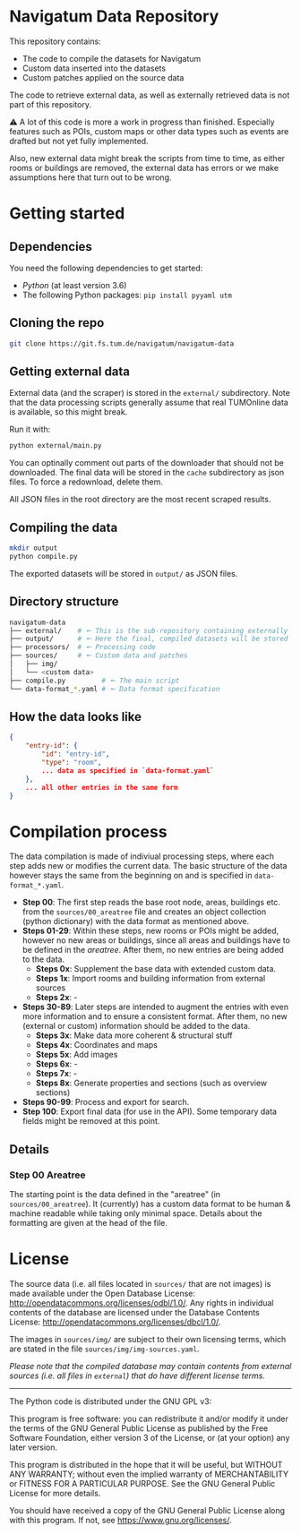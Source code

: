 # Navigatum Data Repository
This repository contains:
- The code to compile the datasets for Navigatum
- Custom data inserted into the datasets
- Custom patches applied on the source data

The code to retrieve external data, as well as externally retrieved data is not part of this repository.

⚠️ A lot of this code is more a work in progress than finished. Especially features such as POIs, custom maps or other data types such as events are drafted but not yet fully implemented.

Also, new external data might break the scripts from time to time, as either rooms or buildings are removed, the external data has errors or we make assumptions here that turn out to be wrong.

# Getting started

## Dependencies
You need the following dependencies to get started:
- *Python* (at least version 3.6)
- The following Python packages:
  `pip install pyyaml utm`

## Cloning the repo
```bash
git clone https://git.fs.tum.de/navigatum/navigatum-data
```

## Getting external data
External data (and the scraper) is stored in the `external/` subdirectory.
Note that the data processing scripts generally assume that real TUMOnline data is available, so this might break.

Run it with:
```bash
python external/main.py
```

You can optinally comment out parts of the downloader that should not be downloaded.
The final data will be stored in the `cache` subdirectory as json files. To force a redownload, delete them.

All JSON files in the root directory are the most recent scraped results.
 
## Compiling the data
```bash
mkdir output
python compile.py
```

The exported datasets will be stored in `output/` as JSON files.

## Directory structure
```bash
navigatum-data
├── external/    # 🠔 This is the sub-repository containing externally retrieved data
├── output/      # 🠔 Here the final, compiled datasets will be stored
├── processors/  # 🠔 Processing code
├── sources/     # 🠔 Custom data and patches
│   ├── img/
│   └── <custom data>
├── compile.py         # 🠔 The main script
└── data-format_*.yaml # 🠔 Data format specification
```

## How the data looks like
```json
{
	"entry-id": {
		"id": "entry-id",
		"type": "room",
		... data as specified in `data-format.yaml`
	},
	... all other entries in the same form
}
```

# Compilation process
The data compilation is made of indiviual processing steps, where each step adds new or modifies the current data. The basic structure of the data however stays the same from the beginning on and is specified in `data-format_*.yaml`.

- **Step 00**: The first step reads the base root node, areas, buildings etc. from the
  `sources/00_areatree` file and creates an object collection (python dictionary)
  with the data format as mentioned above.
- **Steps 01-29**: Within these steps, new rooms or POIs might be added, however no
  new areas or buildings, since all areas and buildings have to be defined in the
  *areatree*. After them, no new entries are being added to the data.
  - **Steps 0x**: Supplement the base data with extended custom data.
  - **Steps 1x**: Import rooms and building information from external sources
  - **Steps 2x**: -
- **Steps 30-89**: Later steps are intended to augment the entries with even more
  information and to ensure a consistent format. After them, no new (external or custom)
  information should be added to the data.
  - **Steps 3x**: Make data more coherent & structural stuff
  - **Steps 4x**: Coordinates and maps
  - **Steps 5x**: Add images
  - **Steps 6x**: -
  - **Steps 7x**: -
  - **Steps 8x**: Generate properties and sections (such as overview sections)
- **Steps 90-99**: Process and export for search.
- **Step 100**: Export final data (for use in the API). Some temporary data fields might be removed at this point.


## Details
### Step 00 Areatree
The starting point is the data defined in the "areatree" (in `sources/00_areatree`).
It (currently) has a custom data format to be human & machine readable while taking
only minimal space.
Details about the formatting are given at the head of the file.

# License
The source data (i.e. all files located in `sources/` that are not images) is made available under the Open Database License: http://opendatacommons.org/licenses/odbl/1.0/. Any rights in individual contents of the database are licensed under the Database Contents License: http://opendatacommons.org/licenses/dbcl/1.0/.

The images in `sources/img/` are subject to their own licensing terms, which are stated in the file `sources/img/img-sources.yaml`.

*Please note that the compiled database may contain contents from external sources (i.e. all files in `external`) that do have different license terms.* 

---

The Python code is distributed under the GNU GPL v3:

This program is free software: you can redistribute it and/or modify
it under the terms of the GNU General Public License as published by
the Free Software Foundation, either version 3 of the License, or
(at your option) any later version.

This program is distributed in the hope that it will be useful,
but WITHOUT ANY WARRANTY; without even the implied warranty of
MERCHANTABILITY or FITNESS FOR A PARTICULAR PURPOSE. See the
GNU General Public License for more details.

You should have received a copy of the GNU General Public License
along with this program.  If not, see https://www.gnu.org/licenses/.

